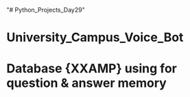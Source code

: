 "# Python_Projects_Day29"
# University_Campus_Voice_Bot 
# Database {XXAMP} using for question & answer memory

